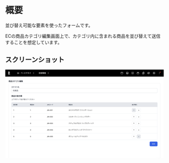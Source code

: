 # 概要

並び替え可能な要素を使ったフォームです。

ECの商品カテゴリ編集画面上で、カテゴリ内に含まれる商品を並び替えて送信することを想定しています。

## スクリーンショット

![スクリーンショット](https://github.com/basemachina/showcase/blob/main/src/views/sortable-form/sortable-form-screenshot.png)